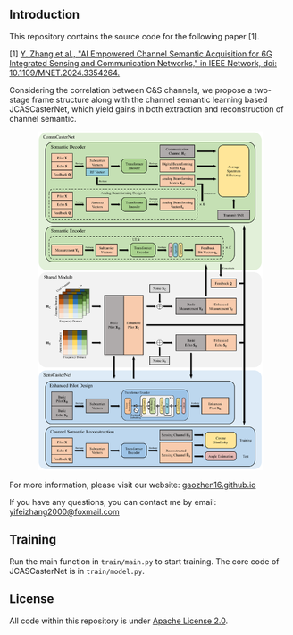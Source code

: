 ## Introduction

This repository contains the source code for the following paper [1].

[1] [Y. Zhang et al., "AI Empowered Channel Semantic Acquisition for 6G Integrated Sensing and Communication Networks," in IEEE Network, doi: 10.1109/MNET.2024.3354264.](https://ieeexplore.ieee.org/document/10400499)

Considering the correlation between C&S channels, we propose a two-stage frame structure along with the channel semantic learning based JCASCasterNet, which yield gains in both extraction and reconstruction of channel semantic.

<div align=center>
    <img src="./assets/block_diagram.png" style="width:80%;" />
</div>

For more information, please visit our website: [gaozhen16.github.io](https://gaozhen16.github.io/)

If you have any questions, you can contact me by email: yifeizhang2000@foxmail.com

## Training

Run the main function in `train/main.py` to start training. The core code of JCASCasterNet is in `train/model.py`.

## License

All code within this repository is under [Apache License 2.0](https://www.apache.org/licenses/LICENSE-2.0).
